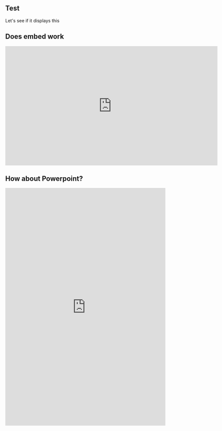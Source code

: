 ## Test

Let's see if it displays this

## Does embed work

<iframe width="668" height="376" src="https://www.youtube.com/embed/9G8cfrDZgp4" title="CEVOpen at WikidataCon 2021" frameborder="0" allow="accelerometer; autoplay; clipboard-write; encrypted-media; gyroscope; picture-in-picture" allowfullscreen></iframe>


## How about Powerpoint?
<iframe src="https://docs.google.com/presentation/d/e/2PACX-1vRAx5MrgfSNPtFpOMtlNHwyfu83C7dkWbeM6BSvJUNbjnJsGu7SaripfeikRS1Yyw/embed?start=false&loop=false&delayms=3000" frameborder="0" width=100% height="749" allowfullscreen="true" mozallowfullscreen="true" webkitallowfullscreen="true"></iframe>
